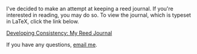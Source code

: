 I've decided to make an attempt at keeping a reed journal. If you're interested in reading, you may do so. To view the journal, which is typeset in LaTeX, click the link below.

[Developing Consistency: My Reed Journal](http://lojoslo.github.io/reedjournal/reedjournal.pdf)

If you have any questions, [email me](<mailto:lslosar@alumni.princeton.edu>).
